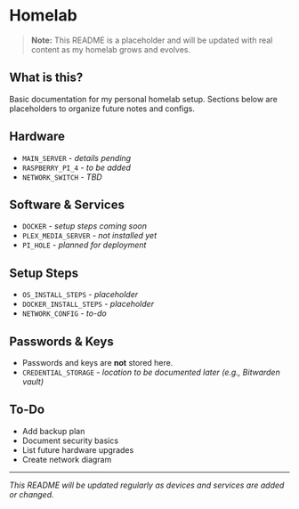 # Homelab

> **Note:** This README is a placeholder and will be updated with real content as my homelab grows and evolves.

## What is this?
Basic documentation for my personal homelab setup. Sections below are placeholders to organize future notes and configs.

## Hardware
- `MAIN_SERVER` - *details pending*
- `RASPBERRY_PI_4` - *to be added*
- `NETWORK_SWITCH` - *TBD*

## Software & Services
- `DOCKER` - *setup steps coming soon*
- `PLEX_MEDIA_SERVER` - *not installed yet*
- `PI_HOLE` - *planned for deployment*

## Setup Steps
- `OS_INSTALL_STEPS` - *placeholder*
- `DOCKER_INSTALL_STEPS` - *placeholder*
- `NETWORK_CONFIG` - *to-do*

## Passwords & Keys
- Passwords and keys are **not** stored here.
- `CREDENTIAL_STORAGE` - *location to be documented later (e.g., Bitwarden vault)*

## To-Do
- Add backup plan
- Document security basics
- List future hardware upgrades
- Create network diagram

---

*This README will be updated regularly as devices and services are added or changed.*
